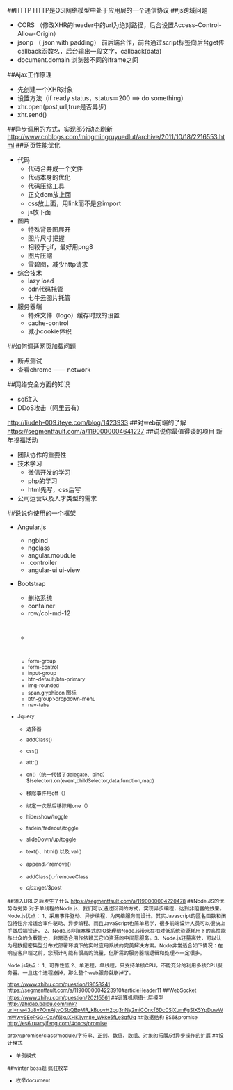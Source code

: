 ##HTTP
HTTP是OSI网络模型中处于应用层的一个通信协议
##js跨域问题

- CORS  （修改XHR的header中的url为绝对路径，后台设置Access-Control-Allow-Origin）
- jsonp   （ json with padding）  前后端合作，前台通过script标签向后台get传callback函数名，后台输出一段文字，callback(data)
- document.domain 浏览器不同的iframe之间

##Ajax工作原理

- 先创建一个XHR对象
- 设置方法（if ready status，status＝200  ==> do something）
- xhr.open(post,url,true是否异步)
- xhr.send()

##异步调用的方式，实现部分动态刷新
http://www.cnblogs.com/mingmingruyuedlut/archive/2011/10/18/2216553.html
##网页性能优化

- 代码
    - 代码合并成一个文件
    - 代码本身的优化
    - 代码压缩工具
    - 正文dom放上面
    - css放上面，用link而不是@import
    - js放下面
- 图片
    - 特殊背景图展开
    - 图片尺寸把握
    - 相较于gif，最好用png8
    - 图片压缩
    - 雪碧图，减少http请求
- 综合技术
    - lazy load
    - cdn代码托管
    - 七牛云图片托管
- 服务器端
    - 特殊文件（logo）缓存时效的设置
    - cache-control
    - 减小cookie体积

##如何调适网页加载问题

- 断点测试
- 查看chrome —— network

##网络安全方面的知识

- sql注入
- DDoS攻击（阿里云有）

http://liudeh-009.iteye.com/blog/1423933
##对web前端的了解
https://segmentfault.com/a/1190000004641227
##说说你最值得谈的项目
新年祝福活动

- 团队协作的重要性
- 技术学习
    - 微信开发的学习
    - php的学习
    - html先写，css后写
- 公司运营以及人才类型的需求

##说说你使用的一个框架

- Angular.js
    - ngbind
    - ngclass
    - angular.moudule
    - .controller
    - angular-ui  ui-view

- Bootstrap
    - 删格系统
    - container
    - row/col-md-12
    - <h1><small></h1>
    - form-group
    - form-control
    - input-group
    - btn-default/btn-primary
    - img-rounded
    - span.glyphicon 图标
    - btn-group>dropdown-menu
    - nav-tabs
- Jquery
    - 选择器
    - addClass()
    - css()
    - attr()
    - on()（统一代替了delegate、bind）$(selector).on(event,childSelector,data,function,map)

    - 移除事件用off（）
    - 绑定一次然后移除用one（）
    - hide/show/toggle
    - fadein/fadeout/toggle
    - slideDown/up/toggle
    - text()、html() 以及 val()
    - append／remove()
    - addClass()／removeClass
    - $ajax/$get/$post

##输入URL之后发生了什么
https://segmentfault.com/a/1190000004220478
##Node.JS的优势与劣势
对于单线程的Node.js，我们可以通过回调的方式，实现异步编程，达到非阻塞的效果。
Node.js优点：
1、采用事件驱动、异步编程，为网络服务而设计。其实Javascript的匿名函数和闭包特性非常适合事件驱动、异步编程。而且JavaScript也简单易学，很多前端设计人员可以很快上手做后端设计。
2、Node.js非阻塞模式的IO处理给Node.js带来在相对低系统资源耗用下的高性能与出众的负载能力，非常适合用作依赖其它IO资源的中间层服务。3、Node.js轻量高效，可以认为是数据密集型分布式部署环境下的实时应用系统的完美解决方案。Node非常适合如下情况：在响应客户端之前，您预计可能有很高的流量，但所需的服务器端逻辑和处理不一定很多。

Node.js缺点：
1、可靠性低
2、单进程，单线程，只支持单核CPU，不能充分的利用多核CPU服务器。一旦这个进程崩掉，那么整个web服务就崩掉了。

https://www.zhihu.com/question/19653241
https://segmentfault.com/a/1190000004223910#articleHeader11
##WebSocket
https://www.zhihu.com/question/20215561
##计算机网络七层模型
http://zhidao.baidu.com/link?url=nw43u8v7OmAjtvOSbQBpMR_kBuovH2pq3nNy2miCOncf6Dc0SjXumFgSIX5YpDuwWmWwvSEePGG-OxAf6jxuXHKijym8e_Wkke5fLe8qfUq
##数据结构
ES6&promise
http://es6.ruanyifeng.com/#docs/promise

proxy/promise/class/module/字符串、正则、数值、数组、对象的拓展/对异步操作的扩展
##设计模式

- 单例模式

##winter boss题
疯狂枚举

- 枚举document